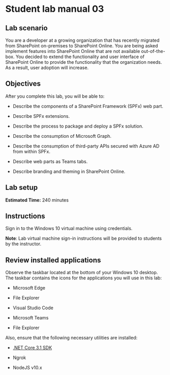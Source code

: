 ﻿# Student lab manual 03

## Lab scenario

You are a developer at a growing organization that has recently migrated from SharePoint on-premises to SharePoint Online. You are being asked implement features into SharePoint Online that are not available out-of-the-box. You decided to extend the functionality and user interface of SharePoint Online to provide the functionality that the organization needs. As a result, user adoption will increase.

## Objectives

After you complete this lab, you will be able to:

- Describe the components of a SharePoint Framework (SPFx) web part.

- Describe SPFx extensions.

- Describe the process to package and deploy a SPFx solution.

- Describe the consumption of Microsoft Graph.

- Describe the consumption of third-party APIs secured with Azure AD from within SPFx.

- Describe web parts as Teams tabs.

- Describe branding and theming in SharePoint Online.

## Lab setup

**Estimated Time:** 240 minutes

## Instructions

Sign in to the Windows 10 virtual machine using credentials.

**Note**:
Lab virtual machine sign-in instructions will be provided to students by the instructor.

## Review installed applications

Observe the taskbar located at the bottom of your Windows 10 desktop. The taskbar contains the icons for the applications you will use in this lab:

- Microsoft Edge

- File Explorer

- Visual Studio Code

- Microsoft Teams

- File Explorer

Also, ensure that the following necessary utilities are installed:

- [.NET Core 3.1 SDK](https://dotnet.microsoft.com/download)

- Ngrok

- NodeJS v10.x

